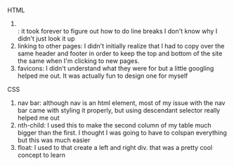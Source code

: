 HTML
1. <br>: it took forever to figure out how to do line breaks I don't know why I didn't just look it up
2. linking to other pages: I didn't initially realize that I had to copy over the same header and footer in order to keep the top and bottom of the site the same 
when I'm clicking to new pages. 
3. favicons: I didn't understand what they were for but a little googling helped me out. It was actually fun to design one for myself

CSS
1. nav bar: although nav is an html element, most of my issue with the nav bar came with styling it properly, but using descendant selector really helped me out
2. nth-child: I used this to make the second column of my table much bigger than the first. I thought I was going to have to colspan everything but this was much easier
3. float: I used to that create a left and right div. that was a pretty cool concept to learn